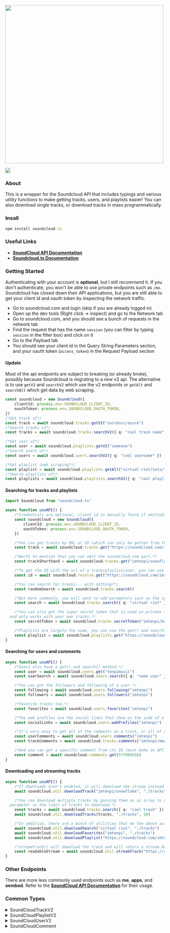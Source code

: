 <div align="left">
  <p>
    <a href="https://tenpi.github.io/soundcloud.ts/"><img src="https://raw.githubusercontent.com/Tenpi/soundcloud.ts/master/images/soundcloud.tslogo.gif" width="500" /></a>
  </p>
  <p>
    <a href="https://nodei.co/npm/soundcloud.ts/"><img src="https://nodei.co/npm/soundcloud.ts.png" /></a>
  </p>
</div>

### About

This is a wrapper for the Soundcloud API that includes typings and various utility functions
to make getting tracks, users, and playlists easier! You can also download single tracks, or download tracks in mass programmatically.

### Insall

```ts
npm install soundcloud.ts
```

### Useful Links

-   [**SoundCloud API Documentation**](https://developers.soundcloud.com/docs/api/reference)
-   [**Soundcloud.ts Documentation**](https://tenpi.github.io/soundcloud.ts/)

### Getting Started

Authenticating with your account is **optional**, but I still recommend it. If you don't authenticate, you won't be able to use private endpoints such as `/me`. Soundcloud has closed down their API applications, but you are still able to get your client id and oauth token by inspecting the network traffic.

-   Go to soundcloud.com and login (skip if you are already logged in)
-   Open up the dev tools (Right click -> inspect) and go to the Network tab
-   Go to soundcloud.com, and you should see a bunch of requests in the network tab
-   Find the request that has the name `session` (you can filter by typing `session` in the filter box) and click on it
-   Go to the Payload tab
-   You should see your client id in the Query String Parameters section, and your oauth token (`access_token`) in the Request Payload section

#### Update

Most of the api endpoints are subject to breaking (or already broke), possibly because Soundcloud is migrating to a new v2 api. The alternative is to use `getV2` and `searchV2` which use the v2 endpoints or `getAlt` and `searchAlt` which get data by web scraping.

```ts
const soundcloud = new Soundcloud({
    clientId: process.env.SOUNDCLOUD_CLIENT_ID,
    oauthToken: process.env.SOUNDCLOUD_OAUTH_TOKEN,
})
/*Get track v2*/
const track = await soundcloud.tracks.getV2("succducc/azure")
/*Search tracks v2*/
const tracks = await soundcloud.tracks.searchV2({ q: "cool track name" })

/*Get user v2*/
const user = await soundcloud.playlists.getV2("someone")
/*Search users v2*/
const users = await soundcloud.users.searchV2({ q: "cool username" })

/*Get playlist (web scraping)*/
const playlist = await soundcloud.playlists.getAlt("virtual-riot/sets/throwback-ep")
/*Search playlists v2*/
const playlists = await soundcloud.playlists.searchV2({ q: "cool playlist name" })
```

#### Searching for tracks and playlists

```ts
import Soundcloud from "soundcloud.ts"

async function useAPI() {
    /*Credentials are optional, client id is manually found if omitted.*/
    const soundcloud = new Soundcloud({
        clientId: process.env.SOUNDCLOUD_CLIENT_ID,
        oauthToken: process.env.SOUNDCLOUD_OAUTH_TOKEN,
    })

    /*You can get tracks by URL or ID (which can only be gotten from the API)*/
    const track = await soundcloud.tracks.get("https://soundcloud.com/imtenpi/snowflake")

    /*Worth to mention that you can omit the soundcloud.com part.*/
    const trackShorthand = await soundcloud.tracks.get("imtenpi/snowflake")

    /*To get the ID with the url of a track/playlist/user, you can use the resolve endpoint.*/
    const id = await soundcloud.resolve.get("https://soundcloud.com/imtenpi/snowflake")

    /*You can search for tracks... with nothing?*/
    const randomSearch = await soundcloud.tracks.search()

    /*But more commonly, you will want to add parameters such as the search query.*/
    const search = await soundcloud.tracks.search({ q: "virtual riot" })

    /*You can also get the super secret token that is used on private tracks. Authentication required, 
  and only works with your own tracks.*/
    const secretToken = await soundcloud.tracks.secretToken("imtenpi/kudasai")

    /*Playlists are largely the same, you can use the get() and search() methods.*/
    const playlist = await soundcloud.playlists.get("https://soundcloud.com/imtenpi/sets/my-songs")
}
```

#### Searching for users and comments

```ts
async function useAPI() {
    /*Users also have a get() and search() method.*/
    const user = await soundcloud.users.get("tenpimusic")
    const userSearch = await soundcloud.users.search({ q: "some user" })

    /*You can get the followers and following of a user.*/
    const following = await soundcloud.users.following("imtenpi")
    const followers = await soundcloud.users.followers("imtenpi")

    /*Favorite tracks too.*/
    const favorites = await soundcloud.users.favorites("imtenpi")

    /*The web profiles are the social links that show on the side of a user's profile*/
    const socialLinks = await soundcloud.users.webProfiles("imtenpi")

    /*It's very easy to get all of the comments on a track, or all of the comments by a user.*/
    const userComments = await soundcloud.users.comments("imtenpi")
    const trackComments = await soundcloud.tracks.comments("imtenpi/moonlight")

    /*And you can get a specific comment from its ID (must make an API call to get it).*/
    const comment = await soundcloud.comments.get(577904916)
}
```

#### Downloading and streaming tracks

```ts
async function useAPI() {
    /*If downloads aren't enabled, it will download the stream instead of the original file.*/
    await soundcloud.util.downloadTrack("imtenpi/snowflake", "./tracks")

    /*You can download multiple tracks by passing them as an array to downloadTracks(). The third
  parameter is the limit of tracks to download.*/
    const tracks = await soundcloud.tracks.search({ q: "cool track" })
    await soundcloud.util.downloadTracks(tracks, "./tracks", 10)

    /*In addition, there are a bunch of utilities that do the above automatically for convenience.*/
    await soundcloud.util.downloadSearch("virtual riot", "./tracks")
    await soundcloud.util.downloadFavorites("imtenpi", "./tracks")
    await soundcloud.util.downloadPlaylist("https://soundcloud.com/imtenpi/sets/my-songs", "./tracks")

    /*streamTrack() will download the track and will return a stream.Readable automatically.*/
    const readableStream = await soundcloud.util.streamTrack("https://soundcloud.com/virtual-riot/emotionalrmx")
}
```

### Other Endpoints

There are more less commonly used endpoints such as **me**, **apps**, and **oembed**. Refer to the [**SoundCloud API Documentation**](https://developers.soundcloud.com/docs/api/reference) for their usage.

### Common Types

<details>
<summary>SoundCloudTrackV2</summary>

```ts
export interface SoundcloudTrackV2 {
    comment_count: number
    full_duration: number
    downloadable: boolean
    created_at: string
    description: string | null
    media: {
        transcodings: SoundcloudTranscoding[]
    }
    title: string
    publisher_metadata: {
        urn: string
        contains_music: boolean
        id: number
    }
    duration: number
    has_downloads_left: boolean
    artwork_url: string
    public: boolean
    streamable: boolean
    tag_list: string
    genre: string
    id: number
    reposts_count: number
    state: "processing" | "failed" | "finished"
    label_name: string | null
    last_modified: string
    commentable: boolean
    policy: string
    visuals: string | null
    kind: string
    purchase_url: string | null
    sharing: "private" | "public"
    uri: string
    secret_token: string | null
    download_count: number
    likes_count: number
    urn: string
    license: SoundcloudLicense
    purchase_title: string | null
    display_date: string
    embeddable_by: "all" | "me" | "none"
    release_date: string
    user_id: number
    monetization_model: string
    waveform_url: string
    permalink: string
    permalink_url: string
    user: SoundcloudUserV2
    playback_count: number
}
```

</details>

<details>
<summary>SoundCloudPlaylistV2</summary>

```ts
export interface SoundcloudPlaylistV2 {
    duration: number
    permalink_url: string
    reposts_count: number
    genre: string | null
    permalink: string
    purchase_url: string | null
    description: string | null
    uri: string
    label_name: string | null
    tag_list: string
    set_type: string
    public: boolean
    track_count: number
    user_id: number
    last_modified: string
    license: SoundcloudLicense
    tracks: SoundcloudTrackV2[]
    id: number
    release_date: string | null
    display_date: string
    sharing: "public" | "private"
    secret_token: string | null
    created_at: string
    likes_count: number
    kind: string
    title: string
    purchase_title: string | null
    managed_by_feeds: boolean
    artwork_url: string | null
    is_album: boolean
    user: SoundcloudUserV2
    published_at: string | null
    embeddable_by: "all" | "me" | "none"
}
```

</details>

<details>
<summary>SoundCloudUserV2</summary>

```ts
export interface SoundcloudUserV2 {
    avatar_url: string
    city: string
    comments_count: number
    country_code: number | null
    created_at: string
    creator_subscriptions: SoundcloudCreatorSubscription[]
    creator_subscription: SoundcloudCreatorSubscription
    description: string
    followers_count: number
    followings_count: number
    first_name: string
    full_name: string
    groups_count: number
    id: number
    kind: string
    last_modified: string
    last_name: string
    likes_count: number
    playlist_likes_count: number
    permalink: string
    permalink_url: string
    playlist_count: number
    reposts_count: number | null
    track_count: number
    uri: string
    urn: string
    username: string
    verified: boolean
    visuals: {
        urn: string
        enabled: boolean
        visuals: SoundcloudVisual[]
        tracking: null
    }
}
```

</details>

<details>
<summary>SoundCloudComment</summary>

```ts
export interface SoundCloudComment {
    kind: "comment"
    id: number
    created_at: string
    user_id: number
    track_id: number
    timestamp: number
    body: string
    uri: string
    user: SoundCloudUserMini
    self: {
        urn: string
    }
}
```

</details>
